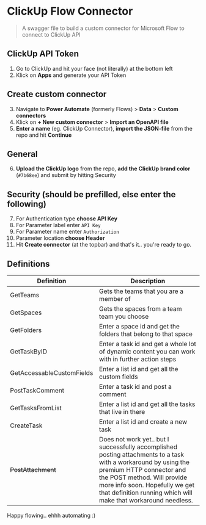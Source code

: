 # ClickUp Flow Connector

> A swagger file to build a custom connector for Microsoft Flow to connect to ClickUp API

ClickUp API Token
---
1. Go to ClickUp and hit your face (not literally) at the bottom left
2. Klick on **Apps** and generate your API Token 

Create custom connector
---
3. Navigate to **Power Automate** (formerly Flows) > **Data** > **Custom connectors**
4. Klick on **+ New custom connector** > **Import an OpenAPI file**
5. **Enter a name** (eg. ClickUp Connector), **import the JSON-file** from the repo and hit **Continue**

General
---
6. **Upload the ClickUp logo** from the repo, **add the ClickUp brand color** (`#7b68ee`) and submit by hitting Security

Security (should be prefilled, else enter the following)
---
7. For Authentication type **choose API Key**
8. For Parameter label enter `API Key`
9. For Parameter name enter `Authorization`
10. Parameter location **choose Header**
11. Hit **Create connector** (at the topbar) and that's it.. you're ready to go.

Definitions
---
| Definition | Description |
|--|--|
| GetTeams  | Gets the teams that you are a member of |
| GetSpaces | Gets the spaces from a team team you choose |
| GetFolders | Enter a space id and get the folders that belong to that space |
| GetTaskByID | Enter a task id and get a whole lot of dynamic content you can work with in further action steps |
| GetAccessableCustomFields | Enter a list id and get all the custom fields |
| PostTaskComment | Enter a task id and post a comment |
| GetTasksFromList | Enter a list id and get all the tasks that live in there |
| CreateTask | Enter a list id and create a new task |
| ~~PostAttachment~~ | Does not work yet.. but I successfully accomplished posting attachments to a task with a workaround by using the premium HTTP connector and the POST method. Will provide more info soon. Hopefully we get that definition running which will make that workaround needless.  |

Happy flowing.. ehhh automating :)
